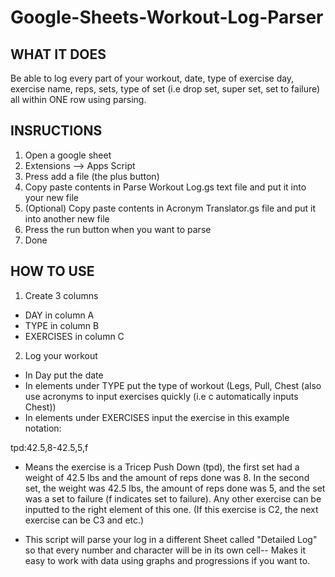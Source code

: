 # Google-Sheets-Workout-Log-Parser

## WHAT IT DOES

Be able to log every part of your workout, date, type of exercise day, exercise name, reps, sets, type of set (i.e drop set, super set, set to failure) all within ONE row using parsing.

## INSRUCTIONS

1. Open a google sheet
2. Extensions --> Apps Script
3. Press add a file (the plus button)
4. Copy paste contents in Parse Workout Log.gs text file and put it into your new file
5. (Optional) Copy paste contents in Acronym Translator.gs file and put it into another new file
6. Press the run button when you want to parse
7. Done

## HOW TO USE

1. Create 3 columns
- DAY in column A
- TYPE in column B
- EXERCISES in column C

2. Log your workout
- In Day put the date
- In elements under TYPE put the type of workout (Legs, Pull, Chest (also use acronyms to input exercises quickly (i.e c automatically inputs Chest))
- In elements under EXERCISES input the exercise in this example notation:

tpd:42.5,8-42.5,5,f

- Means the exercise is a Tricep Push Down (tpd), the first set had a weight of 42.5 lbs and the amount of reps done was 8. In the second set, the weight was 42.5 lbs, the amount of reps done was 5, and the set was a set to failure (f indicates set to failure). Any other exercise can be inputted to the right element of this one. (If this exercise is C2, the next exercise can be C3 and etc.)

- This script will parse your log in a different Sheet called "Detailed Log" so that every number and character will be in its own cell-- Makes it easy to work with data using graphs and progressions if you want to.
